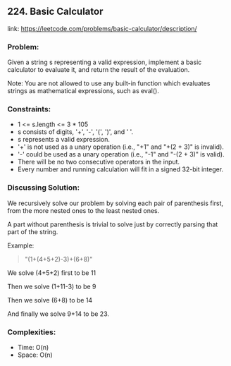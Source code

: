 ## 224. Basic Calculator

link: https://leetcode.com/problems/basic-calculator/description/

### Problem:

Given a string s representing a valid expression, implement a basic calculator to evaluate it, and return the result of the evaluation.

Note: You are not allowed to use any built-in function which evaluates strings as mathematical expressions, such as eval().

### Constraints:

- 1 <= s.length <= 3 * 105
- s consists of digits, '+', '-', '(', ')', and ' '.
- s represents a valid expression.
- '+' is not used as a unary operation (i.e., "+1" and "+(2 + 3)" is invalid).
- '-' could be used as a unary operation (i.e., "-1" and "-(2 + 3)" is valid).
- There will be no two consecutive operators in the input.
- Every number and running calculation will fit in a signed 32-bit integer.

### Discussing Solution:

We recursively solve our problem by solving each pair of parenthesis first, 
from the more nested ones to the least nested ones.

A part without parenthesis is trivial to solve just by correctly
parsing that part of the string.

Example:

>"(1+(4+5+2)-3)+(6+8)"

We solve (4+5+2) first to be 11

Then we solve (1+11-3) to be 9

Then we solve (6+8) to be 14

And finally we solve 9+14 to be 23.

### Complexities:

- Time: O(n)
- Space: O(n)